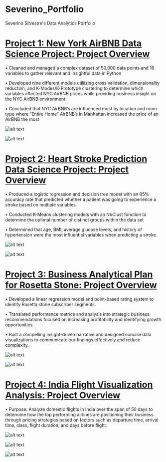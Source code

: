 # Severino_Portfolio
Severino Silvestre's Data Analytics Portfolio

# [Project 1: New York AirBNB Data Science Project: Project Overview](https://github.com/sevesilvestre/NYC_AirBNB_Data)
• Cleaned and managed a complex dataset of 50,000 data points and 16 variables to gather relevant and insightful data in Python

• Developed nine different models utiliizing cross validation, dimensionality reduction, and K-Modes/K-Prototype clustering to determine which variables affected NYC AirBNB prices while providing business insight on the NYC AirBNB environment

• Concluded that NYC AirBNB’s are influenced most by location and room type where “Entire Home” AirBNB’s in Manhattan increased the price of an AirBNB the most

![alt text](https://github.com/sevesilvestre/Severino_Portfolio/blob/main/images/NYCCoefficient.png)

![alt text](https://github.com/sevesilvestre/Severino_Portfolio/blob/main/images/NYCCluster.png)

# [Project 2: Heart Stroke Prediction Data Science Project: Project Overview](https://github.com/sevesilvestre/StrokePredictionData)
• Produced a logistic regression and decision tree model with an 85% accuracy rate that predicted whether a patient was going to experience a stroke based on multiple variables

• Conducted K-Means clustering models with an NbClust function to determine the optimal number of distinct groups within the data set

• Determined that age, BMI, average glucose levels, and history of hypertension were the most influential variables when predicting a stroke

![alt text](https://github.com/sevesilvestre/Severino_Portfolio/blob/main/images/RCluster.png)

![alt text](https://github.com/sevesilvestre/Severino_Portfolio/blob/main/images/DecisionTree.png)

# [Project 3: Business Analytical Plan for Rosetta Stone: Project Overview](https://github.com/sevesilvestre/BusinessAnalysisRosettaStone)
• Developed a linear regression model and point-based rating system to identify Rosetta stone subscriber segments.

• Translated performance metrics and analysis into strategic business recommendations focused on increasing profitability and identifying growth opportunities.

• Built a compelling insight-driven narrative and designed concise data visualizations to communicate our findings effectively and reduce complexity.


![alt text](https://github.com/sevesilvestre/Severino_Portfolio/blob/main/images/PointSystem.png)

![alt text](https://github.com/sevesilvestre/Severino_Portfolio/blob/main/images/LinearRegression.png)

# [Project 4: India Flight Visualization Analysis: Project Overview](https://github.com/sevesilvestre/IndiaFlightAnalysis)
• Purpose: Analyze domestic flights in India over the span of 50 days to determine how the top performing airlines are positioning their business through pricing strategies based on factors such as departure time, arrival time, class, flight duration, and days before flight.

![alt text](https://github.com/sevesilvestre/Severino_Portfolio/blob/main/images/Flight4.png)

![alt text](https://github.com/sevesilvestre/Severino_Portfolio/blob/main/images/Flight2.png)

![alt text](https://github.com/sevesilvestre/Severino_Portfolio/blob/main/images/Flight3.png)





